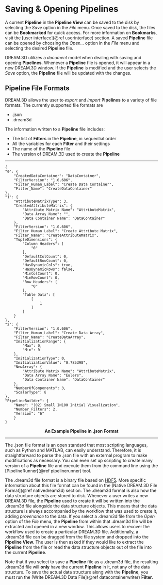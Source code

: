 Saving & Opening Pipelines 
=========

A current **Pipeline** in the **Pipeline View** can be saved to the disk by selecting the _Save_ option in the _File_ menu. Once saved to the disk, the files can be **Bookmarked** for quick access. For more information on **Bookmarks**, visit the [user interface](@ref userinterface) section. A saved **Pipeline** file can be opened by choosing the _Open..._ option in the _File_ menu and selecting the desired **Pipeline** file. 

DREAM.3D utilizes a _document_ model when dealing with saving and opening **Pipelines**. Whenever a **Pipeline** file is opened, it will appear in a new DREAM.3D window. If the **Pipeline** is modified and the user selects the _Save_ option, the **Pipeline** file will be updated with the changes. 

## Pipeline File Formats ##
DREAM.3D allows the user to _export_ and _import_ **Pipelines** to a variety of file formats. The currently supported file formats are

+ .json
+ .dream3d

The information written to a **Pipeline** file includes:

+ The list of **Filters** in the **Pipeline**, in sequential order
+ All the variables for each **Filter** and their settings
+ The name of the **Pipeline** file
+ The version of DREAM.3D used to create the **Pipeline**


-------

	{
    "0": {
        "CreatedDataContainer": "DataContainer",
        "FilterVersion": "1.0.606",
        "Filter_Human_Label": "Create Data Container",
        "Filter_Name": "CreateDataContainer"
    },
    "1": {
        "AttributeMatrixType": 3,
        "CreatedAttributeMatrix": {
            "Attribute Matrix Name": "AttributeMatrix",
            "Data Array Name": "",
            "Data Container Name": "DataContainer"
        },
        "FilterVersion": "1.0.606",
        "Filter_Human_Label": "Create Attribute Matrix",
        "Filter_Name": "CreateAttributeMatrix",
        "TupleDimensions": {
            "Column Headers": [
                "0"
            ],
            "DefaultColCount": 0,
            "DefaultRowCount": 0,
            "HasDynamicCols": true,
            "HasDynamicRows": false,
            "MinColCount": 0,
            "MinRowCount": 0,
            "Row Headers": [
                "0"
            ],
            "Table Data": [
                [
                    1
                ]
            ]
        }
    },
    "2": {
        "FilterVersion": "1.0.606",
        "Filter_Human_Label": "Create Data Array",
        "Filter_Name": "CreateDataArray",
        "InitializationRange": {
            "Max": 0,
            "Min": 0
        },
        "InitializationType": 0,
        "InitializationValue": "0.785398",
        "NewArray": {
            "Attribute Matrix Name": "AttributeMatrix",
            "Data Array Name": "Eulers",
            "Data Container Name": "DataContainer"
        },
        "NumberOfComponents": 3,
        "ScalarType": 8
    },
    "PipelineBuilder": {
    	"Name": "(02) Small IN100 Initial Visualization",
    	"Number_Filters": 2,
    	"Version": "6"
    	}
	}

<center><b>An Example Pipeline in .json Format</b></center>

-------

The .json file format is an open standard that most scripting languages, such as Python and MATLAB, can easily understand. Therefore, it is straightforward to parse the .json file with an external program to make modifications as necessary. You can even set up scripting to create many version of a **Pipeline** file and execute them from the command line using the [PipelineRunner](@ref pipelinerunner) tool.

The .dream3d file format is a binary file based on [HDF5](https://www.hdfgroup.org/HDF5/). More specific information about this file format can be found in the [Native DREAM.3D File Format](@ref nativedream3d) section. The .dream3d format is also how the data structure objects are stored to disk. Whenever a user writes a new DREAM.3D file, the **Pipeline** used to create it will be written into the .dream3d file alongside the data structure objects. This means that the data structure is always accompanied by the workflow that was used to create it, adding _provenance_ to the data. If you select a .dream3d file from the _Open_ option of the _File_ menu, the **Pipeline** from within that .dream3d file will be extracted and opened in a new window. This allows users to recover the workflow used to create a particular DREAM.3D file. Additionally, a .dream3d file can be dragged from the file system and dropped into the **Pipeline View**. The user is then asked if they would like to extract the **Pipeline** from the file or read the data structure objects out of the file into the current **Pipeline**. 

Note that if you select to save a **Pipeline** file as a .dream3d file, the resulting .dream3d file will **only** have the current **Pipeline** in it, not any of the data structure. To save the actual data structure along with the **Pipeline**, you must run the [Write DREAM.3D Data File](@ref datacontainerwriter) **Filter**.